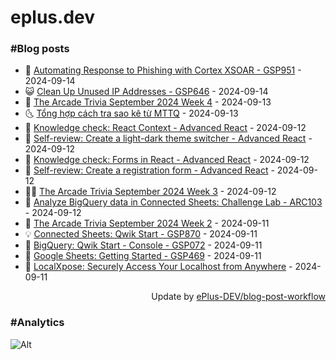 # eplus.dev

### #Blog posts

<!-- BLOG-POST-LIST:START -->
 - 🧰 [Automating Response to Phishing with Cortex XSOAR - GSP951](https://eplus.dev/automating-response-to-phishing-with-cortex-xsoar-gsp951) - 2024-09-14
 - 😺 [Clean Up Unused IP Addresses - GSP646](https://eplus.dev/clean-up-unused-ip-addresses-gsp646) - 2024-09-14
 - 🗽 [The Arcade Trivia September 2024 Week 4](https://eplus.dev/the-arcade-trivia-september-2024-week-4) - 2024-09-13
 - 🌜 [Tổng hợp cách tra sao kê từ MTTQ](https://eplus.dev/tong-hop-cach-tra-sao-ke-tu-mttq) - 2024-09-13
 - 📝 [Knowledge check: React Context - Advanced React](https://eplus.dev/knowledge-check-react-context-advanced-react) - 2024-09-12
 - 🚀 [Self-review: Create a light-dark theme switcher - Advanced React](https://eplus.dev/self-review-create-a-light-dark-theme-switcher-advanced-react) - 2024-09-12
 - 💼 [Knowledge check: Forms in React - Advanced React](https://eplus.dev/knowledge-check-forms-in-react-advanced-react) - 2024-09-12
 - 🦣 [Self-review: Create a registration form - Advanced React](https://eplus.dev/self-review-create-a-registration-form-advanced-react) - 2024-09-12
 - 👨‍🏫 [The Arcade Trivia September 2024 Week 3](https://eplus.dev/the-arcade-trivia-september-2024-week-3) - 2024-09-12
 - 🔭 [Analyze BigQuery data in Connected Sheets: Challenge Lab - ARC103](https://eplus.dev/analyze-bigquery-data-in-connected-sheets-challenge-lab-arc103) - 2024-09-12
 - 🤡 [The Arcade Trivia September 2024 Week 2](https://eplus.dev/the-arcade-trivia-september-2024-week-2) - 2024-09-11
 - 💡 [Connected Sheets: Qwik Start - GSP870](https://eplus.dev/connected-sheets-qwik-start-gsp870) - 2024-09-11
 - 🦣 [BigQuery: Qwik Start - Console - GSP072](https://eplus.dev/bigquery-qwik-start-console-gsp072) - 2024-09-11
 - 💪 [Google Sheets: Getting Started - GSP469](https://eplus.dev/google-sheets-getting-started-gsp469) - 2024-09-11
 - 🤡 [LocalXpose: Securely Access Your Localhost from Anywhere](https://eplus.dev/localxpose-securely-access-your-localhost-from-anywhere) - 2024-09-11<!-- BLOG-POST-LIST:END -->

<div align="right">
  Update by <a target="_blank"
    href="https://github.com/ePlus-DEV/blog-post-workflow">ePlus-DEV/blog-post-workflow</a>
</div>

### #Analytics
![Alt](https://repobeats.axiom.co/api/embed/9990f7cddfbad8d834990b10ccad05f81ac1096f.svg "Repobeats analytics image")
